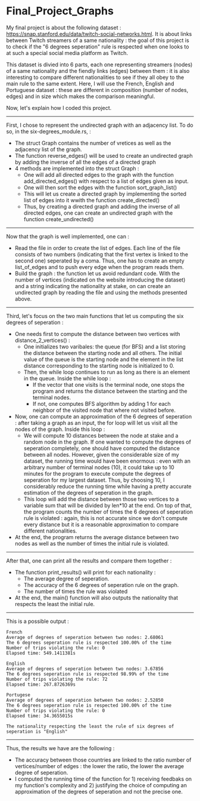 # Final_Project_Graphs

My final project is about the following dataset : https://snap.stanford.edu/data/twitch-social-networks.html. It is about links between Twitch streamers of a same nationality : the goal of this project is to check if the "6 degrees seperation" rule is respected when one looks to at such a special social media platform as Twitch. 

This dataset is divied into 6 parts, each one representing streamers (nodes) of a same nationality and the fiendly links (edges) between them : it is also interesting to compare different nationalities to see if they all obey to the main rule to the same extent. Here, I will use the French, English and Portuguese dataset : these are different in composition (number of nodes, edges) and in size which makes the comparison meaningful.

Now, let's explain how I coded this project.

---

First, I chose to represent the undirected graph with an adjacency list. To do so, in the six-degrees_module.rs, :
* The struct Graph contains the number of vretices as well as the adjacency list of the graph.
* The function reverse_edges() will be used to create an undirected graph by adding the inverse of all the edges of a directed graph
* 4 methods are implemented into the struct Graph : 
  * One will add all directed edges to the graph with the function add_directed_edges() with respect to a list of edges given as input.
  * One will then sort the edges with the function sort_graph_list()
  * This will let us create a directed graph by implementing the sorted list of edges into it wwith the function create_directed()
  * Thus, by creating a directed graph and adding the inverse of all directed edges, one can create an undirected graph with the function create_undirected()
 
---

Now that the graph is well implemented, one can :
* Read the file in order to create the list of edges. Each line of the file consists of two numbers (indicating that the first vertex is linked to the second one) seperated by a coma. Thus, one has to create an empty list_of_edges and to push every edge when the program reads them.
* Build the graph : the function let us avoid redundant code. With the number of vertices (indicated on the website introducing the dataset) and a string indicating the nationality at stake, on can create an undirected graph by reading the file and using the methods presented above.

---

Third, let's focus on the two main functions that let us computing the six degrees of seperation :
* One needs first to compute the distance between two vertices with distance_2_vertices() :
  * One initializes two varibales: the queue (for BFS) and a list storing the distance between the starting node and all others. The initial value of the queue is the starting node and the element in the list distance corresponding to the starting node is initialized to 0.
  * Then, the while loop continues to run as long as there is an element in the queue. Inside the while loop :
    - If the vector that one visits is the terminal node, one stops the program and returns the distance between the starting and the terminal nodes.
    - If not, one computes BFS algorithm by adding 1 for each neighbor of the visited node that where not visited before.
* Now, one can compute an approximation of the 6 degrees of seperation : after taking a graph as an input, the for loop will let us visit all the nodes of the graph. Inside this loop :
  * We will compute 10 distances between the node at stake and a random node in the graph. If one wanted to compute the degrees of seperation completely, one should have computed the distance between all nodes. However, given the considerable size of my dataset, the running time would have been enormous : even with an arbitrary number of terminal nodes (10), it could take up to 10 minutes for the program to execute compute the degrees of seperation for my largest dataset. Thus, by choosing 10, I considerably reduce the running time while having a pretty accurate estimation of the degrees of seperation in the graph.
  * This loop will add the distance between those two vertices to a variable sum that will be divided by len*10 at the end. On top of that, the program counts the number of times the 6 degrees of seperation rule is violated : again, this is not accurate since we don't compute every distance but it is a reasonable approximation to compare different nationalities.
* At the end, the program returns the average distance between two nodes as well as the number of times the initial rule is violated.

---

After that, one can print all the results and compare them together :
* The function print_results() will print for each nationality :
  * The average degree of seperation.
  * The accuracy of the 6 degrees of seperation rule on the graph.
  * The number of times the rule was violated
* At the end, the main() function will also outputs the nationality that respects the least the initial rule.

---

This is a possible output :
```
French
Average of degrees of seperation between two nodes: 2.68061
The 6 degrees seperation rule is respected 100.00% of the time
Number of trips violating the rule: 0
Elapsed time: 549.1411381s

English
Average of degrees of seperation between two nodes: 3.67856 
The 6 degrees seperation rule is respected 98.99% of the time
Number of trips violating the rule: 72
Elapsed time: 267.8726369s

Portugese
Average of degrees of seperation between two nodes: 2.52850
The 6 degrees seperation rule is respected 100.00% of the time
Number of trips violating the rule: 0
Elapsed time: 34.3655015s

The nationality respecting the least the rule of six degrees of seperation is "English"
```

---

Thus, the results we have are the following :
* The accuracy between those countries are linked to the ratio number of vertices/number of edges : the lower the ratio, the lower the average degree of seperation.
* I computed the running time of the function for 1) receiving feedbaks on my function's complexity and 2) justifying the choice of computing an approximation of the degrees of seperation and not the precise one.
